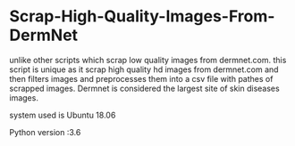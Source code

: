 # Scrap-High-Quality-Images-From-DermNet
unlike other scripts which scrap low quality images from dermnet.com. this script is unique as it scrap high quality hd images from dermnet.com and then filters images and preprocesses them into a csv file with pathes of scrapped images. Dermnet is considered the largest site of skin diseases images.

system used is Ubuntu 18.06

Python version :3.6
